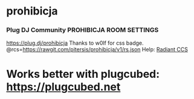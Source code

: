 # prohibicja
### Plug DJ Community PROHIBICJA ROOM SETTINGS
https://plug.dj/prohibicja
Thanks to w0lf for css badge. 
@rcs=https://rawgit.com/pitersis/prohibicja/v1/rs.json
Help: [Radiant CCS] 

# Works better with plugcubed: https://plugcubed.net 

 [Radiant CCS]: <https://rcs.radiant.dj/ccs>
